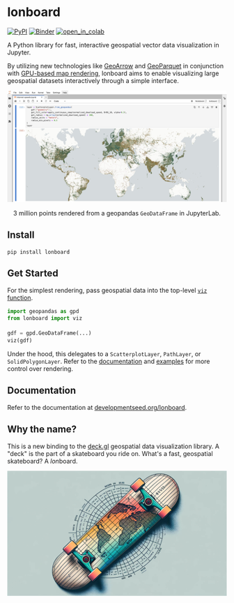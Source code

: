 # lonboard

[![PyPI][pypi_badge]][pypi_link]
[![Binder][binder_badge]][binder_jupyterlab_url]
[![open_in_colab][colab_badge]][colab_notebook_link]

[pypi_badge]: https://badge.fury.io/py/lonboard.svg
[pypi_link]: https://pypi.org/project/lonboard/
[binder_badge]: https://mybinder.org/badge_logo.svg
[binder_jupyterlab_url]: https://mybinder.org/v2/gh/developmentseed/lonboard/HEAD?urlpath=lab/tree/examples/
[colab_badge]: https://colab.research.google.com/assets/colab-badge.svg
[colab_notebook_link]: https://colab.research.google.com/github/developmentseed/lonboard/blob/main

A Python library for fast, interactive geospatial vector data visualization in Jupyter.

By utilizing new technologies like [GeoArrow](https://github.com/geoarrow/geoarrow) and [GeoParquet](https://github.com/opengeospatial/geoparquet) in conjunction with [GPU-based map rendering](https://deck.gl/), lonboard aims to enable visualizing large geospatial datasets interactively through a simple interface.

![](assets/hero-image.jpg)

<p align="center">3 million points rendered from a geopandas <code>GeoDataFrame</code> in JupyterLab.</p>

## Install

```
pip install lonboard
```

## Get Started

For the simplest rendering, pass geospatial data into the top-level [`viz` function](https://developmentseed.org/lonboard/latest/api/viz/#lonboard.viz.viz).

```py
import geopandas as gpd
from lonboard import viz

gdf = gpd.GeoDataFrame(...)
viz(gdf)
```

Under the hood, this delegates to a `ScatterplotLayer`, `PathLayer`, or `SolidPolygonLayer`. Refer to the [documentation](https://developmentseed.org/lonboard/) and [examples](https://developmentseed.org/lonboard/latest/examples/internet-speeds/) for more control over rendering.

## Documentation

Refer to the documentation at [developmentseed.org/lonboard](https://developmentseed.org/lonboard/).

## Why the name?

This is a new binding to the [deck.gl](https://deck.gl) geospatial data visualization library. A "deck" is the part of a skateboard you ride on. What's a fast, geospatial skateboard? A <em>lon</em>board.

![](assets/dalle-lonboard.jpg)
